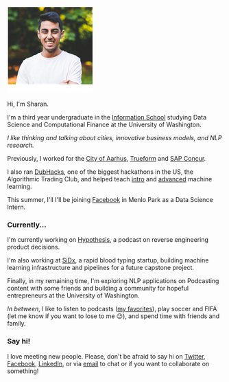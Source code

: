 ---
---

<img id="portrait" src="/assets/me.png" alt="Headshot: Sharan Jhangiani">

Hi, I'm Sharan. 

I'm a third year undergraduate in the [Information School](https://ischool.uw.edu/) studying Data Science and Computational Finance at the University of Washington. 

_I like thinking and talking about cities, innovative business models, and NLP research._

Previously, I worked for the [City of Aarhus](https://www.aakb.dk/bibliotek/itk), [Trueform](https://trueform.io) and [SAP Concur](https://concur.com). 

I also ran [DubHacks](http://dubhacks.co), one of the biggest hackathons in the US, the Algorithmic Trading Club, and helped teach [intro](https://myplan.uw.edu/course/#/courses/INFO370) and [advanced](https://myplan.uw.edu/course/#/courses/INFO371) machine learning. 

This summer, I'll I'll be joining [Facebook](facebook.com) in Menlo Park as a Data Science Intern.

### Currently...

I'm currently working on [Hypothesis](http://hypothesis.fm), a podcast on reverse engineering product decisions.

I'm also working at [SiDx](https://sidx.com/), a rapid blood typing startup, building machine learning infrastructure and pipelines for a future capstone project.

Finally, in my remaining time, I'm exploring NLP applications on Podcasting content with some friends and building a community for hopeful entrepreneurs at the University of Washington.

_In between_, I like to listen to podcasts ([my favorites](/my-favorite-podcasts)), play soccer and FIFA (let me know if you want to lose to me 😉), and spend time with friends and family. 

### Say hi!

I love meeting new people. Please, don't be afraid to say hi on [Twitter](https://twitter.com/sjhangiani12), [Facebook](https://www.facebook.com/sharan.jhangiani), [LinkedIn](https://www.linkedin.com/in/sharanjhangiani/), or via [email](mailto:sharan@uw.edu) to chat or if you want to collaborate on something!

